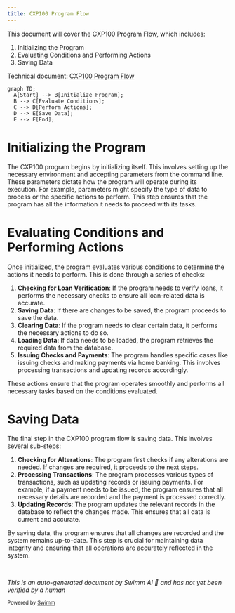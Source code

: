 ```yaml
---
title: CXP100 Program Flow
---
```

This document will cover the CXP100 Program Flow, which includes:

1. Initializing the Program
2. Evaluating Conditions and Performing Actions
3. Saving Data

Technical document: <SwmLink doc-title="CXP100 Program Flow">[CXP100 Program Flow](/.swm/cxp100-program-flow.tzu95nm2.sw.md)</SwmLink>

```mermaid
graph TD;
  A[Start] --> B[Initialize Program];
  B --> C[Evaluate Conditions];
  C --> D[Perform Actions];
  D --> E[Save Data];
  E --> F[End];
```

# Initializing the Program

The CXP100 program begins by initializing itself. This involves setting up the necessary environment and accepting parameters from the command line. These parameters dictate how the program will operate during its execution. For example, parameters might specify the type of data to process or the specific actions to perform. This step ensures that the program has all the information it needs to proceed with its tasks.

# Evaluating Conditions and Performing Actions

Once initialized, the program evaluates various conditions to determine the actions it needs to perform. This is done through a series of checks:

1. **Checking for Loan Verification**: If the program needs to verify loans, it performs the necessary checks to ensure all loan-related data is accurate.
2. **Saving Data**: If there are changes to be saved, the program proceeds to save the data.
3. **Clearing Data**: If the program needs to clear certain data, it performs the necessary actions to do so.
4. **Loading Data**: If data needs to be loaded, the program retrieves the required data from the database.
5. **Issuing Checks and Payments**: The program handles specific cases like issuing checks and making payments via home banking. This involves processing transactions and updating records accordingly.

These actions ensure that the program operates smoothly and performs all necessary tasks based on the conditions evaluated.

# Saving Data

The final step in the CXP100 program flow is saving data. This involves several sub-steps:

1. **Checking for Alterations**: The program first checks if any alterations are needed. If changes are required, it proceeds to the next steps.
2. **Processing Transactions**: The program processes various types of transactions, such as updating records or issuing payments. For example, if a payment needs to be issued, the program ensures that all necessary details are recorded and the payment is processed correctly.
3. **Updating Records**: The program updates the relevant records in the database to reflect the changes made. This ensures that all data is current and accurate.

By saving data, the program ensures that all changes are recorded and the system remains up-to-date. This step is crucial for maintaining data integrity and ensuring that all operations are accurately reflected in the system.

&nbsp;

*This is an auto-generated document by Swimm AI 🌊 and has not yet been verified by a human*

<SwmMeta version="3.0.0" repo-id="Z2l0aHViJTNBJTNBa2VsbG8lM0ElM0Fzd2ltbWlv" repo-name="kello"><sup>Powered by [Swimm](/)</sup></SwmMeta>
